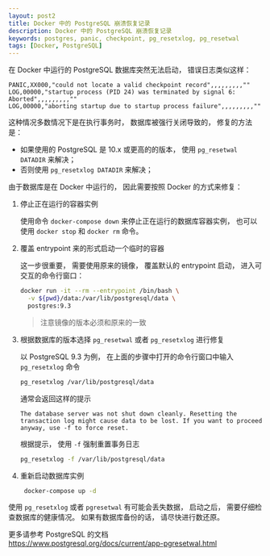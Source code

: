 ```yaml
---
layout: post2
title: Docker 中的 PostgreSQL 崩溃恢复记录
description: Docker 中的 PostgreSQL 崩溃恢复记录
keywords: postgres, panic, checkpoint, pg_resetxlog, pg_resetwal
tags: [Docker, PostgreSQL]
---
```


在 Docker 中运行的 PostgreSQL 数据库突然无法启动， 错误日志类似这样：

```csv
PANIC,XX000,"could not locate a valid checkpoint record",,,,,,,,,""
LOG,00000,"startup process (PID 24) was terminated by signal 6: Aborted",,,,,,,,,""
LOG,00000,"aborting startup due to startup process failure",,,,,,,,,""
```

这种情况多数情况下是在执行事务时， 数据库被强行关闭导致的， 修复的方法是：

- 如果使用的 PostgreSQL 是 10.x 或更高的的版本， 使用 `pg_resetwal DATADIR` 来解决；
- 否则使用 `pg_resetxlog DATADIR` 来解决；

由于数据库是在 Docker 中运行的， 因此需要按照 Docker 的方式来修复：

1. 停止正在运行的容器实例

   使用命令 `docker-compose down` 来停止正在运行的数据库容器实例， 也可以使用 `docker stop` 和 `docker rm` 命令。

2. 覆盖 entrypoint 来的形式启动一个临时的容器

   这一步很重要， 需要使用原来的镜像， 覆盖默认的 entrypoint 启动， 进入可交互的命令行窗口：

   ```bash
   docker run -it --rm --entrypoint /bin/bash \
     -v ${pwd}/data:/var/lib/postgresql/data \
     postgres:9.3
   ```

   > 注意镜像的版本必须和原来的一致

3. 根据数据库的版本选择 `pg_resetwal` 或者 `pg_resetxlog` 进行修复

   以 PostgreSQL 9.3 为例， 在上面的步骤中打开的命令行窗口中输入 `pg_resetxlog` 命令

   ```bash
   pg_resetxlog /var/lib/postgresql/data
   ```

   通常会返回这样的提示

   ```
   The database server was not shut down cleanly. Resetting the transaction log might cause data to be lost. If you want to proceed anyway, use -f to force reset.
   ```

   根据提示， 使用 `-f` 强制重置事务日志

   ```bash
   pg_resetxlog -f /var/lib/postgresql/data
   ```

4. 重新启动数据库实例

   ```bash
    docker-compose up -d
   ```

使用 `pg_resetxlog` 或者 `pgresetwal` 有可能会丢失数据， 启动之后， 需要仔细检查数据库的健康情况。 如果有数据库备份的话， 请尽快进行数还原。

更多请参考 PostgreSQL 的文档 <https://www.postgresql.org/docs/current/app-pgresetwal.html> 
